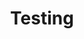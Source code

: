 ---
title: Testing
template: "course"
draft: false
slug: "/courses/Testing/"
category: "Automated Testing"
tags:
  - "Jest"
description: "Welcome to the Automated Testing course. Over the upcoming weeks you will dive into
frontend testing using Jest, and eventually Enzyme or React Testing Library. By the end of this track you will know how
to test user interfaces, as well as user interactions."
lessons:
  - link: "intro-to-unit-testing/"
    title: Intro to Unit Testing
    description: "Learn the basics of unit tests in Javascript. This session will show you how to
    write assertions, help you test basic JS functions, and show you why tests can be so helpful. By the end of this session you
    will be able to write a unit test for a vanilla JS function."
  - link: "component-testing-enzyme/"
    title: Component Testing with Enzyme
    description: "This session will show you the basics of testing User Interfaces. You will start with Jest only, learning
    the difference between React Components and Elements. From there, you will add in Enzyme to test component instances and their many variations. By the end of this session you will be able to write a Jest/Enzyme test for a React component."
  - link: "component-testing-rtl/"
    title: Component Testing with React Testing Library
    description: "This session covers component testing with React Testing Library, an alternative to Enzyme with a different philosophy and API. By the end of this session you will be able to write a test for a React component using Jest/React Testing Library."
  - link: "testing-workshop/"
    title: Advanced Testing Workshop
    description: "This is a bit different than a normal Awesome Learning lesson - this is an open-ended testing workshop built to mimic some 'real world' testing scenarios that come up in production apps. If you want to polish your skills, this workshop provides hours of at-your-own-pace testing practice."
---